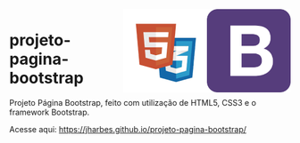 <img src="bootstrap-logo.png" align="right" width="150">
<img src="html5-css3-logo.png" align="right" width="150">

# projeto-pagina-bootstrap

Projeto Página Bootstrap, feito com utilização de HTML5, CSS3 e o framework Bootstrap.

Acesse aqui: https://jharbes.github.io/projeto-pagina-bootstrap/
